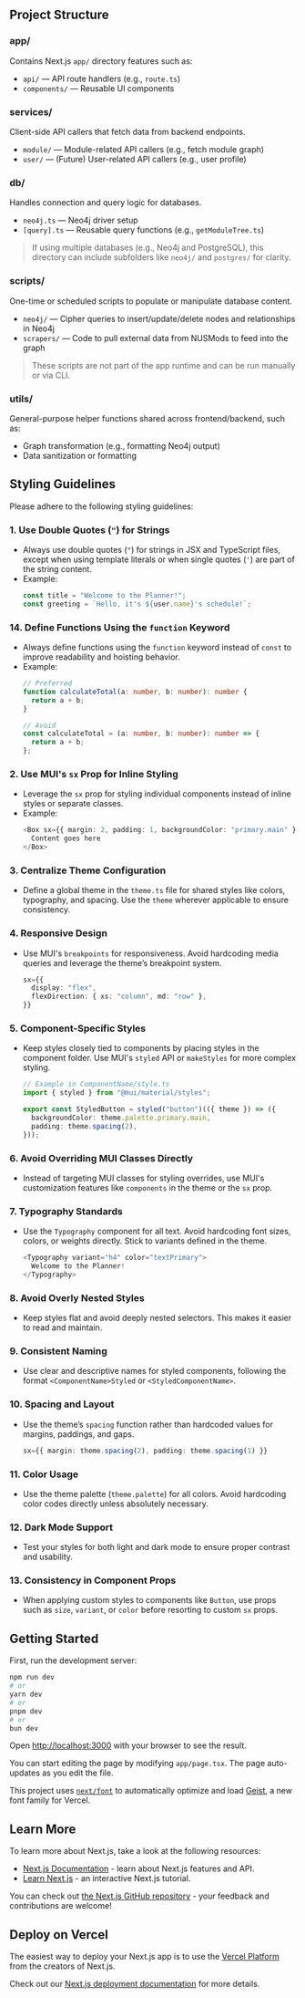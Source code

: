 ## Project Structure

### app/
Contains Next.js `app/` directory features such as:

- `api/` — API route handlers (e.g., `route.ts`)
- `components/` — Reusable UI components

### services/
Client-side API callers that fetch data from backend endpoints.

- `module/` — Module-related API callers (e.g., fetch module graph)
- `user/` — (Future) User-related API callers (e.g., user profile)

### db/
Handles connection and query logic for databases.

- `neo4j.ts` — Neo4j driver setup
- `[query].ts` — Reusable query functions (e.g., `getModuleTree.ts`)

> If using multiple databases (e.g., Neo4j and PostgreSQL), this directory can include subfolders like `neo4j/` and `postgres/` for clarity.

### scripts/
One-time or scheduled scripts to populate or manipulate database content.

- `neo4j/` — Cipher queries to insert/update/delete nodes and relationships in Neo4j
- `scrapers/` — Code to pull external data from NUSMods to feed into the graph

> These scripts are not part of the app runtime and can be run manually or via CLI.

### utils/
General-purpose helper functions shared across frontend/backend, such as:

- Graph transformation (e.g., formatting Neo4j output)
- Data sanitization or formatting

## Styling Guidelines

Please adhere to the following styling guidelines:

### 1. Use Double Quotes (`"`) for Strings
- Always use double quotes (`"`) for strings in JSX and TypeScript files, except when using template literals or when single quotes (`'`) are part of the string content.  
- Example:
  ```typescript
  const title = "Welcome to the Planner!";
  const greeting = `Hello, it's ${user.name}'s schedule!`;
  ```

### 14. Define Functions Using the `function` Keyword
- Always define functions using the `function` keyword instead of `const` to improve readability and hoisting behavior.
- Example:
  ```typescript
  // Preferred
  function calculateTotal(a: number, b: number): number {
    return a + b;
  }

  // Avoid
  const calculateTotal = (a: number, b: number): number => {
    return a + b;
  };
  ```
  
### 2. Use MUI's `sx` Prop for Inline Styling
- Leverage the `sx` prop for styling individual components instead of inline styles or separate classes.  
- Example:
  ```typescript
  <Box sx={{ margin: 2, padding: 1, backgroundColor: "primary.main" }}>
    Content goes here
  </Box>
  ```

### 3. Centralize Theme Configuration
- Define a global theme in the `theme.ts` file for shared styles like colors, typography, and spacing. Use the `theme` wherever applicable to ensure consistency.

### 4. Responsive Design
- Use MUI's `breakpoints` for responsiveness. Avoid hardcoding media queries and leverage the theme’s breakpoint system.
  ```typescript
  sx={{
    display: "flex",
    flexDirection: { xs: "column", md: "row" },
  }}
  ```

### 5. Component-Specific Styles
- Keep styles closely tied to components by placing styles in the component folder. Use MUI's `styled` API or `makeStyles` for more complex styling.
  ```typescript
  // Example in ComponentName/style.ts
  import { styled } from "@mui/material/styles";

  export const StyledButton = styled("button")(({ theme }) => ({
    backgroundColor: theme.palette.primary.main,
    padding: theme.spacing(2),
  }));
  ```

### 6. Avoid Overriding MUI Classes Directly
- Instead of targeting MUI classes for styling overrides, use MUI's customization features like `components` in the theme or the `sx` prop.

### 7. Typography Standards
- Use the `Typography` component for all text. Avoid hardcoding font sizes, colors, or weights directly. Stick to variants defined in the theme.
  ```typescript
  <Typography variant="h4" color="textPrimary">
    Welcome to the Planner!
  </Typography>
  ```

### 8. Avoid Overly Nested Styles
- Keep styles flat and avoid deeply nested selectors. This makes it easier to read and maintain.

### 9. Consistent Naming
- Use clear and descriptive names for styled components, following the format `<ComponentName>Styled` or `<StyledComponentName>`.

### 10. Spacing and Layout
- Use the theme’s `spacing` function rather than hardcoded values for margins, paddings, and gaps.
  ```typescript
  sx={{ margin: theme.spacing(2), padding: theme.spacing(1) }}
  ```

### 11. Color Usage
- Use the theme palette (`theme.palette`) for all colors. Avoid hardcoding color codes directly unless absolutely necessary.

### 12. Dark Mode Support
- Test your styles for both light and dark mode to ensure proper contrast and usability.

### 13. Consistency in Component Props
- When applying custom styles to components like `Button`, use props such as `size`, `variant`, or `color` before resorting to custom `sx` props.


## Getting Started

First, run the development server:

```bash
npm run dev
# or
yarn dev
# or
pnpm dev
# or
bun dev
```

Open [http://localhost:3000](http://localhost:3000) with your browser to see the result.

You can start editing the page by modifying `app/page.tsx`. The page auto-updates as you edit the file.

This project uses [`next/font`](https://nextjs.org/docs/app/building-your-application/optimizing/fonts) to automatically optimize and load [Geist](https://vercel.com/font), a new font family for Vercel.

## Learn More

To learn more about Next.js, take a look at the following resources:

- [Next.js Documentation](https://nextjs.org/docs) - learn about Next.js features and API.
- [Learn Next.js](https://nextjs.org/learn) - an interactive Next.js tutorial.

You can check out [the Next.js GitHub repository](https://github.com/vercel/next.js) - your feedback and contributions are welcome!

## Deploy on Vercel

The easiest way to deploy your Next.js app is to use the [Vercel Platform](https://vercel.com/new?utm_medium=default-template&filter=next.js&utm_source=create-next-app&utm_campaign=create-next-app-readme) from the creators of Next.js.

Check out our [Next.js deployment documentation](https://nextjs.org/docs/app/building-your-application/deploying) for more details.

